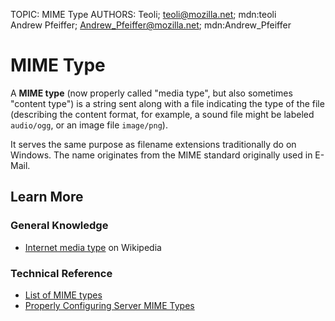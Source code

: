 TOPIC: MIME Type
AUTHORS: Teoli; teoli@mozilla.net; mdn:teoli
         Andrew Pfeiffer; Andrew_Pfeiffer@mozilla.net; mdn:Andrew_Pfeiffer

# MIME Type

A **MIME type** (now properly called "media type", but also sometimes "content type") is a string
sent along with a file indicating the type of the file (describing the content format, for example,
a sound file might be labeled `audio/ogg`, or an image file `image/png`).

It serves the same purpose as filename extensions traditionally do on Windows. The name originates
from the MIME standard originally used in E-Mail.

## Learn More

### General Knowledge

- [Internet media type](https://en.wikipedia.org/wiki/Internet%20media%20type) on Wikipedia

### Technical Reference

- [List of MIME types](http://www.iana.org/assignments/media-types/media-types.xhtml)
- [Properly Configuring Server MIME Types](https://wiki.developer.mozilla.org/en-US/docs/Properly_Configuring_Server_MIME_Types)
